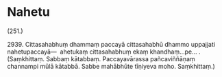 # Nahetu

(251.)

2939\. Cittasahabhuṃ dhammaṃ paccayā cittasahabhū dhammo uppajjati nahetupaccayā—  ahetukaṃ cittasahabhuṃ ekaṃ khandhaṃ…pe… . (Saṃkhittaṃ. Sabbaṃ kātabbaṃ. Paccayavārassa pañcaviññāṇaṃ channampi mūlā kātabbā. Sabbe mahābhūte tīṇiyeva moho. Saṃkhittaṃ.)
